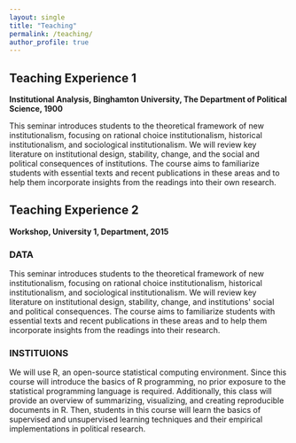 ```yaml
---
layout: single
title: "Teaching"
permalink: /teaching/
author_profile: true
---
```


## Teaching Experience 1
**Institutional Analysis, Binghamton University, The Department of Political Science, 1900**

This seminar introduces students to the theoretical framework of new institutionalism, focusing on rational choice institutionalism, historical institutionalism, and sociological institutionalism. We will review key literature on institutional design, stability, change, and the social and political consequences of institutions. The course aims to familiarize students with essential texts and recent publications in these areas and to help them incorporate insights from the readings into their own research.

## Teaching Experience 2
**Workshop, University 1, Department, 2015**

### DATA
This seminar introduces students to the theoretical framework of new institutionalism, focusing on rational choice institutionalism, historical institutionalism, and sociological institutionalism. We will review key literature on institutional design, stability, change, and institutions' social and political consequences. The course aims to familiarize students with essential texts and recent publications in these areas and to help them incorporate insights from the readings into their research.  
### INSTITUIONS 
We will use R, an open-source statistical computing environment. Since this course will introduce the basics of R programming, no prior exposure to the statistical programming language is required. Additionally, this class will provide an overview of summarizing, visualizing, and creating reproducible documents in R. Then, students in this course will learn the basics of supervised and unsupervised learning techniques and their empirical implementations in political research.   


